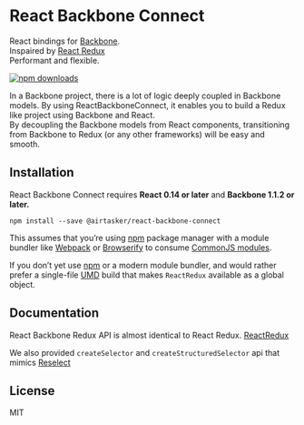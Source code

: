 # React Backbone Connect

React bindings for [Backbone](https://Backbonejs.org/).  
Inspaired by [React Redux](https://github.com/Reactjs/React-Redux)  
Performant and flexible.

[![npm downloads](https://img.shields.io/npm/dm/@airtasker/react-backbone-connect.svg?style=flat-square)](https://www.npmjs.com/package/@airtasker/react-backbone-connect)

In a Backbone project, there is a lot of logic deeply coupled in Backbone models.
By using ReactBackboneConnect, it enables you to build a Redux like project using Backbone and React.  
By decoupling the Backbone models from React components, transitioning from Backbone to Redux (or any other frameworks) will be easy and smooth.

## Installation

React Backbone Connect requires **React 0.14 or later** and **Backbone 1.1.2 or later.**

```
npm install --save @airtasker/react-backbone-connect
```

This assumes that you’re using [npm](http://npmjs.com/) package manager with a module bundler like [Webpack](https://webpack.js.org/) or [Browserify](http://browserify.org/) to consume [CommonJS modules](http://webpack.github.io/docs/commonjs.html).

If you don’t yet use [npm](http://npmjs.com/) or a modern module bundler, and would rather prefer a single-file [UMD](https://github.com/umdjs/umd) build that makes `ReactRedux` available as a global object.

## Documentation

React Backbone Redux API is almost identical to React Redux. [ReactRedux](https://github.com/Reactjs/React-Redux/blob/master/docs/api.md#connectmapstatetoprops-mapdispatchtoprops-mergeprops-options)

We also provided `createSelector` and `createStructuredSelector` api that mimics [Reselect](https://github.com/Reactjs/reselect)

## License

MIT
